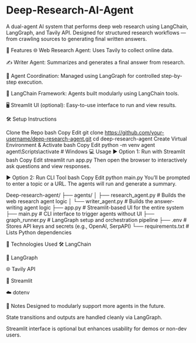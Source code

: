 # Deep-Research-AI-Agent

A dual-agent AI system that performs deep web research using LangChain, LangGraph, and Tavily API. Designed for structured research workflows — from crawling sources to generating final written answers.

🚀 Features 🌐 Web Research Agent: Uses Tavily to collect online data.

✍️ Writer Agent: Summarizes and generates a final answer from research.

🔁 Agent Coordination: Managed using LangGraph for controlled step-by-step execution.

🧱 LangChain Framework: Agents built modularly using LangChain tools.

🖥️ Streamlit UI (optional): Easy-to-use interface to run and view results.

🛠️ Setup Instructions

Clone the Repo bash Copy Edit git clone https://github.com/your-username/deep-research-agent.git cd deep-research-agent
Create Virtual Environment & Activate bash Copy Edit python -m venv agent agent\Scripts\activate # Windows
💻 Usage ▶️ Option 1: Run with Streamlit bash Copy Edit streamlit run app.py Then open the browser to interactively ask questions and view responses.

▶️ Option 2: Run CLI Tool bash Copy Edit python main.py You’ll be prompted to enter a topic or a URL. The agents will run and generate a summary.

Deep-research-agent/
├── agents/
│   ├── research_agent.py     # Builds the web research agent logic
│   └── writer_agent.py       # Builds the answer-writing agent logic
├── app.py                    # Streamlit-based UI for the entire system
├── main.py                   # CLI interface to trigger agents without UI
├── graph_runner.py           # LangGraph setup and orchestration pipeline
├── .env                      # Stores API keys and secrets (e.g., OpenAI, SerpAPI)
└── requirements.txt          # Lists Python dependencies


🧪 Technologies Used 🛠️ LangChain

🔄 LangGraph

🌐 Tavily API

📜 Streamlit

☁️ dotenv

📌 Notes Designed to modularly support more agents in the future.

State transitions and outputs are handled cleanly via LangGraph.

Streamlit interface is optional but enhances usability for demos or non-dev users.
